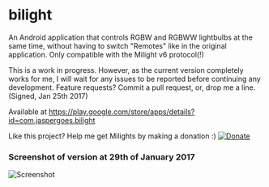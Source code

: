 # bilight
An Android application that controls RGBW and RGBWW lightbulbs at the same time, without having to switch "Remotes" like in the original application. Only compatible with the Milight v6 protocol(!)

This is a work in progress. However, as the current version completely works for me, I will wait for any issues to be reported before continuing any development. Feature requests? Commit a pull request, or, drop me a line. (Signed, Jan 25th 2017)

Available at https://play.google.com/store/apps/details?id=com.jaspergoes.bilight

Like this project? Help me get Milights by making a donation :) [![Donate](https://img.shields.io/badge/Donate-PayPal-green.svg)](https://www.paypal.com/cgi-bin/webscr?cmd=_s-xclick&hosted_button_id=PJ6SSTP5KBHKS)

### Screenshot of version at 29th of January 2017

![Screenshot](./blob/master/screenshot.png)
